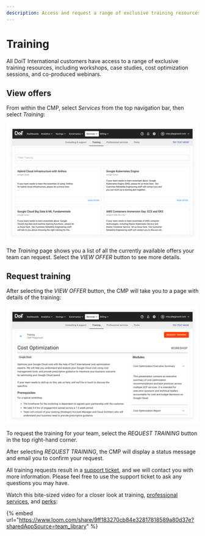 ```yaml
---
description: Access and request a range of exclusive training resources
---
```


# Training

All DoiT International customers have access to a range of exclusive training resources, including workshops, case studies, cost optimization sessions, and co-produced webinars.

## View offers

From within the CMP, select _Services_ from the top navigation bar, then select _Training_:

![A screenshot showing the _Training_ page](../.gitbook/assets/cmp-services-training.png)

The _Training_ page shows you a list of all the currently available offers your team can request. Select the _VIEW OFFER_ button to see more details.

## Request training

After selecting the _VIEW OFFER_ button, the CMP will take you to a page with details of the training:

![A screenshot showing a training offer](../.gitbook/assets/cmp-services-training-offer.png)

To request the training for your team, select the _REQUEST TRAINING_ button in the top right-hand corner.

After selecting _REQUEST TRAINING_, the CMP will display a status message and email you to confirm your request.

All training requests result in a [support ticket](consulting-support/README.md), and we will contact you with more information. Please feel free to use the support ticket to ask any questions you may have.

Watch this bite-sized video for a closer look at training, [professional services](proserv.md), and [perks](perks.md):

{% embed url="https://www.loom.com/share/9ff183270cb84e32817818589a80d37e?sharedAppSource=team_library" %}
